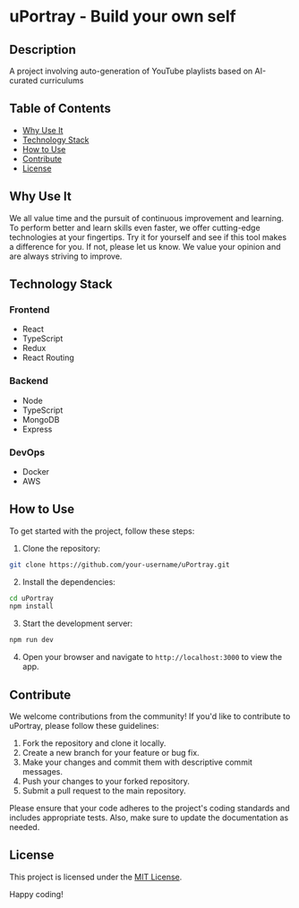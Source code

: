 # uPortray - Build your own self

## Description

A project involving auto-generation of YouTube playlists based on AI-curated curriculums

## Table of Contents

- [Why Use It](#why-use-it)
- [Technology Stack](#technology-stack)
- [How to Use](#how-to-use)
- [Contribute](#contribute)
- [License](#license)

## Why Use It

We all value time and the pursuit of continuous improvement and learning. To perform better and learn skills even faster, we offer cutting-edge technologies at your fingertips. Try it for yourself and see if this tool makes a difference for you. If not, please let us know. We value your opinion and are always striving to improve.

## Technology Stack

### Frontend
- React
- TypeScript
- Redux
- React Routing

### Backend
- Node
- TypeScript
- MongoDB
- Express

### DevOps
- Docker
- AWS

## How to Use

To get started with the project, follow these steps:

1. Clone the repository:
  ```bash
  git clone https://github.com/your-username/uPortray.git
  ```

2. Install the dependencies:
  ```bash
  cd uPortray
  npm install
  ```

3. Start the development server:
  ```bash
  npm run dev
  ```

4. Open your browser and navigate to `http://localhost:3000` to view the app.

## Contribute

We welcome contributions from the community! If you'd like to contribute to uPortray, please follow these guidelines:

1. Fork the repository and clone it locally.
2. Create a new branch for your feature or bug fix.
3. Make your changes and commit them with descriptive commit messages.
4. Push your changes to your forked repository.
5. Submit a pull request to the main repository.

Please ensure that your code adheres to the project's coding standards and includes appropriate tests. Also, make sure to update the documentation as needed.



## License

This project is licensed under the [MIT License](LICENSE).

Happy coding!


